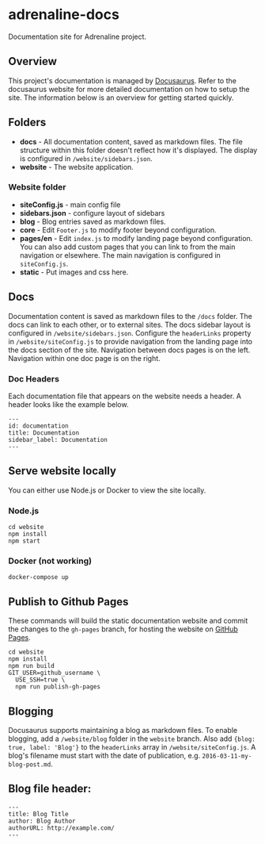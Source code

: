 # adrenaline-docs
Documentation site for Adrenaline project.

## Overview
This project's documentation is managed by [Docusaurus](https://docusaurus.io).
Refer to the docusaurus website for more detailed documentation on how to setup
the site.  The information below is an overview for getting started quickly.

## Folders
- **docs** - All documentation content, saved as markdown files.  The file structure
within this folder doesn't reflect how it's displayed.  The display is configured in
`/website/sidebars.json`.
- **website** - The website application.

### Website folder
- **siteConfig.js** - main config file
- **sidebars.json** - configure layout of sidebars
- **blog** - Blog entries saved as markdown files.
- **core** - Edit `Footer.js` to modify footer beyond configuration.
- **pages/en** - Edit `index.js` to modify landing page beyond configuration.  You can also add
custom pages that you can link to from the main navigation or elsewhere.  The main navigation
is configured in `siteConfig.js`.
- **static** - Put images and css here.

## Docs
Documentation content is saved as markdown files to the `/docs` folder.  The docs can link to each other,
or to external sites.  The docs sidebar layout is configured in `/website/sidebars.json`.  Configure
the `headerLinks` property in `/website/siteConfig.js` to provide navigation from the landing page
into the docs section of the site.  Navigation between docs pages is on the left.  Navigation within
one doc page is on the right.

### Doc Headers
Each documentation file that appears on the website needs a header.  A header
looks like the example below.

```
---
id: documentation
title: Documentation
sidebar_label: Documentation
---
```

## Serve website locally
You can either use Node.js or Docker to view the site locally.

### Node.js
```
cd website
npm install
npm start
```

### Docker (not working)
`docker-compose up`

## Publish to Github Pages
These commands will build the static documentation website and commit the changes
to the `gh-pages` branch, for hosting the website on [GitHub Pages](https://pages.github.com/).

```
cd website
npm install
npm run build
GIT_USER=github_username \
  USE_SSH=true \
  npm run publish-gh-pages
```

## Blogging
Docusaurus supports maintaining a blog as markdown files.  To enable blogging, add a `/website/blog` folder
in the `website` branch.  Also add `{blog: true, label: 'Blog'}` to the `headerLinks` array in `/website/siteConfig.js`.
A blog's filename must start with the date of publication, e.g. `2016-03-11-my-blog-post.md`.

## Blog file header:
```
---
title: Blog Title
author: Blog Author
authorURL: http://example.com/
---
```
